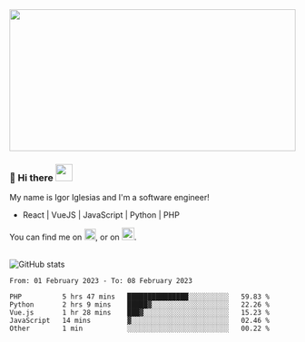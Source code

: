 <img src="https://c.tenor.com/KjVxfRrrncUAAAAd/matrix.gif" width="100%" height="250px">

### 🔭 Hi there <img src="https://raw.githubusercontent.com/MartinHeinz/MartinHeinz/master/wave.gif" width="30px">


My name is Igor Iglesias and I'm a software engineer!
<br>

<ul>
  <li> React | VueJS | JavaScript | Python | PHP </li>
</ul>
You can find me on <a href="https://twitter.com/IgorIglesias5"><img src="https://i.imgur.com/JLLlB5S.png" width="20px"></a>, or on <a href="https://www.linkedin.com/in/igor-iglesias-62478428/"><img src="https://i.imgur.com/PXyIkWx.png" width="22px"></a>.

<br>
<br>

![GitHub stats](https://github-readme-stats.vercel.app/api?username=igoiglesias&show_icons=true&count_private=true&theme=chartreuse-dark&hide_title=true)

<!--START_SECTION:waka-->

```text
From: 01 February 2023 - To: 08 February 2023

PHP          5 hrs 47 mins   ███████████████░░░░░░░░░░   59.83 %
Python       2 hrs 9 mins    █████▓░░░░░░░░░░░░░░░░░░░   22.26 %
Vue.js       1 hr 28 mins    ███▓░░░░░░░░░░░░░░░░░░░░░   15.23 %
JavaScript   14 mins         ▓░░░░░░░░░░░░░░░░░░░░░░░░   02.46 %
Other        1 min           ░░░░░░░░░░░░░░░░░░░░░░░░░   00.22 %
```

<!--END_SECTION:waka-->
